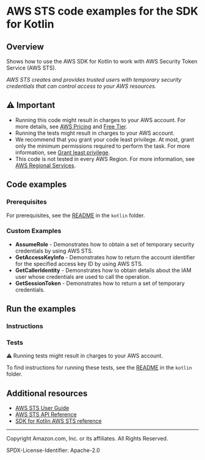 # AWS STS code examples for the SDK for Kotlin

## Overview

Shows how to use the AWS SDK for Kotlin to work with AWS Security Token Service (AWS STS).

<!--custom.overview.start-->
<!--custom.overview.end-->

_AWS STS creates and provides trusted users with temporary security credentials that can control access to your AWS resources._

## ⚠ Important

* Running this code might result in charges to your AWS account. For more details, see [AWS Pricing](https://aws.amazon.com/pricing/) and [Free Tier](https://aws.amazon.com/free/).
* Running the tests might result in charges to your AWS account.
* We recommend that you grant your code least privilege. At most, grant only the minimum permissions required to perform the task. For more information, see [Grant least privilege](https://docs.aws.amazon.com/IAM/latest/UserGuide/best-practices.html#grant-least-privilege).
* This code is not tested in every AWS Region. For more information, see [AWS Regional Services](https://aws.amazon.com/about-aws/global-infrastructure/regional-product-services).

<!--custom.important.start-->
<!--custom.important.end-->

## Code examples

### Prerequisites

For prerequisites, see the [README](../../README.md#Prerequisites) in the `kotlin` folder.


<!--custom.prerequisites.start-->
<!--custom.prerequisites.end-->

<!--custom.examples.start-->

### Custom Examples

- **AssumeRole** - Demonstrates how to obtain a set of temporary security credentials by using AWS STS.
- **GetAccessKeyInfo** - Demonstrates how to return the account identifier for the specified access key ID by using AWS STS.
- **GetCallerIdentity** - Demonstrates how to obtain details about the IAM user whose credentials are used to call the operation.
- **GetSessionToken** - Demonstrates how to return a set of temporary credentials.
<!--custom.examples.end-->

## Run the examples

### Instructions


<!--custom.instructions.start-->
<!--custom.instructions.end-->



### Tests

⚠ Running tests might result in charges to your AWS account.


To find instructions for running these tests, see the [README](../../README.md#Tests)
in the `kotlin` folder.



<!--custom.tests.start-->
<!--custom.tests.end-->

## Additional resources

- [AWS STS User Guide](https://docs.aws.amazon.com/IAM/latest/UserGuide/id_credentials_temp.html)
- [AWS STS API Reference](https://docs.aws.amazon.com/STS/latest/APIReference/welcome.html)
- [SDK for Kotlin AWS STS reference](https://sdk.amazonaws.com/kotlin/api/latest/sts/index.html)

<!--custom.resources.start-->
<!--custom.resources.end-->

---

Copyright Amazon.com, Inc. or its affiliates. All Rights Reserved.

SPDX-License-Identifier: Apache-2.0